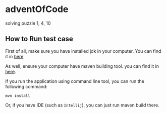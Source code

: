 # adventOfCode

solving puzzle 1, 4, 10

## How to Run test case

First of all, make sure you have installed jdk in your computer.
You can find it in [here](https://www3.ntu.edu.sg/home/ehchua/programming/howto/JDK_HowTo.html). 

As well, ensure your computer have maven building tool.
you can find it in [here](https://www.baeldung.com/install-maven-on-windows-linux-mac).

If you run the application using command line tool, you can run the following command:
```shell script
mvn install
```

Or, if you have IDE (such as `Intellij`), you can just run maven build there.  

